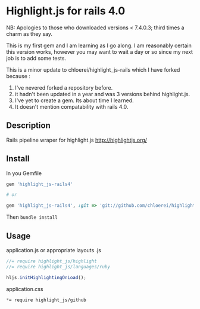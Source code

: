 # Highlight.js for rails 4.0

NB: Apologies to those who downloaded versions < 7.4.0.3; third times
a charm as they say.

This is my first gem and I am learning as I go along. I am reasonably
certain this version works, however you may want to wait a day or so
since my next job is to add some tests.

This is a minor update to chloerei/highlight_js-rails which I have
forked because :

1. I've nevered forked a repository before.
2. it hadn't been updated in a year and was 3 versions behind
highlight.js.
3. I've yet to create a gem. Its about time I learned.
4. It doesn't mention compatability with rails 4.0.

## Description

Rails pipeline wraper for highlight.js http://highlightjs.org/

## Install

In you Gemfile

```ruby
gem 'highlight_js-rails4'

# or

gem 'highlight_js-rails4', :git => 'git://github.com/chloerei/highlight_js-rails4.git'
```

Then `bundle install`

## Usage

application.js or appropriate layouts .js

```javascript
//= require highlight_js/highlight
//= require highlight_js/languages/ruby

hljs.initHighlightingOnLoad();
```

application.css

```css
*= require highlight_js/github
```
